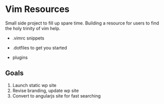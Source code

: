 # Vim Resources

Small side project to fill up spare time. Building a resource for users to find
the holy trinity of vim help. 

* .vimrc snippets

* .dotfiles to get you started

* plugins

## Goals

1. Launch static wp site
2. Revise branding, update wp site
3. Convert to angularjs site for fast searching
